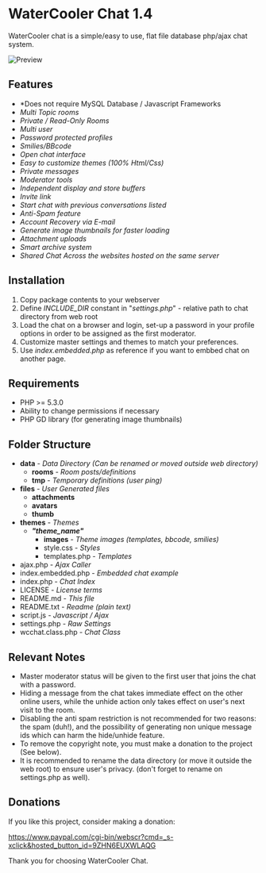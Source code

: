 # WaterCooler Chat 1.4

WaterCooler chat is a simple/easy to use, flat file database php/ajax chat system.

![Preview](https://github.com/jonufele/WaterCooler-Chat/blob/master/preview.jpg)

## Features

- *Does not require MySQL Database / Javascript Frameworks 
- *Multi Topic rooms*
- *Private / Read-Only Rooms*
- *Multi user*
- *Password protected profiles*
- *Smilies/BBcode*
- *Open chat interface*
- *Easy to customize themes (100% Html/Css)*
- *Private messages*
- *Moderator tools*
- *Independent display and store buffers*
- *Invite link*
- *Start chat with previous conversations listed*
- *Anti-Spam feature*
- *Account Recovery via E-mail*
- *Generate image thumbnails for faster loading*
- *Attachment uploads*
- *Smart archive system*
- *Shared Chat Across the websites hosted on the same server*

## Installation

 1. Copy package contents to your webserver
 2. Define *INCLUDE_DIR* constant in "*settings.php*" - relative path to chat directory from web root
 3. Load the chat on a browser and login, set-up a password in your profile options in order to be assigned as the first moderator.
 4. Customize master settings and themes to match your preferences.
 5. Use *index.embedded.php* as reference if you want to embbed chat on another page.

## Requirements

 - PHP >= 5.3.0
 - Ability to change permissions if necessary
 - PHP GD library (for generating image thumbnails)

## Folder Structure

- **data**	- *Data Directory (Can be renamed or moved outside web directory)*
	- **rooms** - *Room posts/definitions*
	- **tmp** - *Temporary definitions (user ping)*
- **files** - *User Generated files*
	- **attachments**
	- **avatars**
	- **thumb**
- **themes** - *Themes*
	- ***"theme_name"***
		- **images** - *Theme images (templates, bbcode, smilies)*
		- style.css - *Styles*
		- templates.php - *Templates*
- ajax.php - *Ajax Caller*
- index.embedded.php - *Embedded chat example*
- index.php - *Chat Index*
- LICENSE - *License terms*
- README.md - *This file*
- README.txt - *Readme (plain text)*
- script.js - *Javascript / Ajax*
- settings.php - *Raw Settings*
- wcchat.class.php - *Chat Class*


## Relevant Notes

- Master moderator status will be given to the first user that joins the chat with a password.
- Hiding a message from the chat takes immediate effect on the other online users, while the unhide action only takes effect on user's next visit to the room.
- Disabling the anti spam restriction is not recommended for two reasons: the spam (duh!), and the possibility of generating non unique message ids which can harm the hide/unhide feature.
- To remove the copyright note, you must make a donation to the project (See below).
- It is recommended to rename the data directory (or move it outside the web root) to ensure user's privacy. (don't forget to rename on settings.php as well).

## Donations

If you like this project, consider making a donation:

https://www.paypal.com/cgi-bin/webscr?cmd=_s-xclick&hosted_button_id=9ZHN6EUXWLAQG

Thank you for choosing WaterCooler Chat.